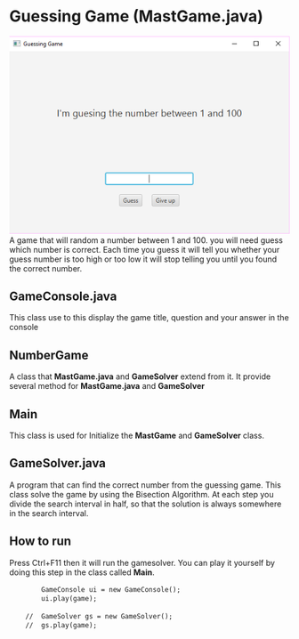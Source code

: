     
# Guessing Game (MastGame.java)
![GUI](img/previewGuessingGame.PNG)
A game that will random a number between 1 and 100. you will need guess which number is correct. Each time you guess it will tell you whether your guess number is too high or too low it will stop telling you until you found the correct number.


## GameConsole.java
This class use to this display the game title, question and your answer in the console

## NumberGame
A class that **MastGame.java** and **GameSolver** extend from it. It provide several method for  **MastGame.java** and 
**GameSolver**
## Main
This class is used for Initialize the **MastGame** and **GameSolver** class.
## GameSolver.java
A program that can find the correct number from the guessing game. This class solve the game by using the Bisection Algorithm. At each step you divide the search interval in half, so that the solution is always somewhere in the search interval.
    
## How to run
Press Ctrl+F11  then it will run the gamesolver. You can play it yourself by doing this step in the class called **Main**.

    
    		GameConsole ui = new GameConsole();
    		ui.play(game);
    		
        //	GameSolver gs = new GameSolver();
        //	gs.play(game);

    
